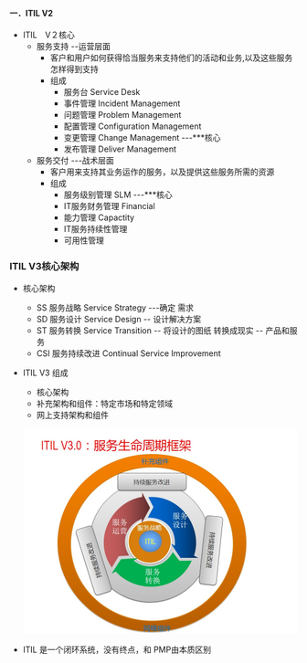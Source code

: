 #### 一．ITIL V2 ####

- ITIL　V２核心
	+ 服务支持 --运营层面
		* 客户和用户如何获得恰当服务来支持他们的活动和业务,以及这些服务怎样得到支持
		* 组成
			- 服务台 Service Desk
			- 事件管理 Incident Management
			- 问题管理 Problem Management
			- 配置管理 Configuration Management
			- 变更管理 Change Management  ---***核心
			- 发布管理 Deliver Management
	+ 服务交付 ---战术层面
		* 客户用来支持其业务运作的服务，以及提供这些服务所需的资源
		* 组成
			- 服务级别管理 SLM  ---***核心
			- IT服务财务管理 Financial 
			- 能力管理   Capactity
			- IT服务持续性管理
			- 可用性管理


### ITIL V3核心架构 ###

- 核心架构
	+ SS 服务战略 Service Strategy ---确定 需求
	+ SD 服务设计 Service Design  -- 设计解决方案
	+ ST 服务转换 Service Transition -- 将设计的图纸 转换成现实 -- 产品和服务
	+ CSI 服务持续改进 Continual Service Improvement

- ITIL V3 组成
	+ 核心架构
	+ 补充架构和组件：特定市场和特定领域
	+ 网上支持架构和组件
	
  ![Pic](./img/ITILV3.jpg)

- ITIL 是一个闭环系统，没有终点，和 PMP由本质区别 